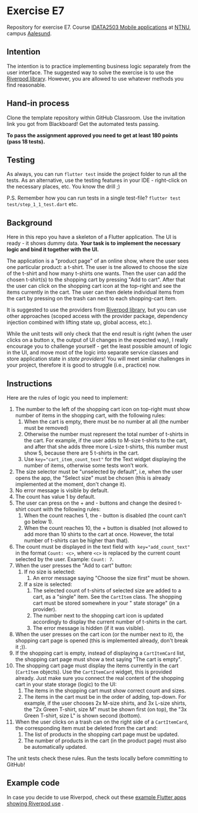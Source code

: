 # Exercise E7

Repository for exercise E7.
Course [IDATA2503 Mobile applications](https://www.ntnu.edu/studies/courses/IDATA2503)
at [NTNU](https://ntnu.edu), campus [Aalesund](https://www.ntnu.edu/alesund).

## Intention

The intention is to practice implementing business logic separately from the user interface. The
suggested way to solve the exercise is to use the [Riverpod library](https://riverpod.dev/).
However, you are allowed to use whatever methods you find reasonable.

## Hand-in process

Clone the template repository within GitHub Classroom. Use the invitation link you got from
Blackboard! Get the automated tests passing.

**To pass the assignment approved you need to get at least 180 points (pass 18 tests).**

## Testing

As always, you can run `flutter test` inside the project folder to run all the tests. As an
alternative, use the testing features in your IDE - right-click on the necessary places, etc. You
know the drill ;)

P.S. Remember how you can run tests in a single test-file? `flutter test test/step_1_1_test.dart`
etc.

## Background

Here in this repo you have a skeleton of a Flutter application. The UI is ready - it shows dummy
data. **Your task is to implement the necessary logic and bind it together with the UI.**

The application is a "product page" of an online show, where the user sees one particular product: a
t-shirt. The user is tne allowed to choose the size of the t-shirt and how many t-shirts one wants.
Then the user can add the chosen t-shirt(s) to the shopping cart by pressing "Add to cart". After
that the user can click on the shopping cart icon at the top-right and see the items currently in
the cart. The user can then delete individual items from the cart by pressing on the trash can next
to each shopping-cart item.

It is suggested to use the providers from [Riverpod library](https://riverpod.dev/), but you can use
other approaches (scoped access with the provider package, dependency injection combined with
lifting state up, global access, etc.).

While the unit tests will only check that the end result is right (when the user clicks on a button
x, the output of UI changes in the expected way), I really encourage you to challenge yourself - get
the least possible amount of logic in the UI, and move most of the logic into separate service
classes and store application state in _state providers_! You will meet similar challenges in your
project, therefore it is good to struggle (i.e., practice) now.

## Instructions

Here are the rules of logic you need to implement:

1. The number to the left of the shopping cart icon on top-right must show number of items in the
   shopping cart, with the following rules:
    1. When the cart is empty, there must be no number at all (the number must be removed)
    2. Otherwise the number must represent the total number of t-shirts in the cart. For example, if
       the user adds to M-size t-shirts to the cart, and after that she adds three more L-size
       t-shirts, this number must show 5, because there are 5 t-shirts in the cart.
    3. Use `key="cart_item_count_text"` for the Text widget displaying the number of items,
       otherwise some tests won't work.
2. The size selector must be "unselected by default", i.e, when the user opens the app, the "Select
   size" must be chosen (this is already implemented at the moment, don't change it).
3. No error message is visible by default.
4. The count has value 1 by default.
5. The user can press on the + and - buttons and change the desired t-shirt count with the following
   rules:
    1. When the count reaches 1, the - button is disabled (the count can't go below 1).
    2. When the count reaches 10, the + button is disabled (not allowed to add more than 10 shirts
       to the cart at once. However, the total number of t-shirts can be higher than that).
6. The count must be displayed in the text field with` key="add_count_text"` in the
   format `Count: <c>`, where `<c>` is replaced by the current count selected by the user.
   Example: `Count: 7`.
7. When the user presses the "Add to cart" button:
    1. If no size is selected:
        1. An error message saying "Choose the size first" must be shown.
    2. If a size is selected:
        1. The selected count of t-shirts of selected size are added to a cart, as a "single"
           item. See the `CartItem` class. The shopping cart must be stored somewhere in your "
           state storage" (in a provider).
        2. The number next to the shopping cart icon is updated accordingly to display the current
           number of t-shirts in the cart.
        3. The error message is hidden (if it was visible).
8. When the user presses on the cart icon (or the number next to it), the shopping cart page is
   opened (this is implemented already, don't break it ;)).
9. If the shopping cart is empty, instead of displaying a `CartItemCard` list, the shopping cart
   page must show a text saying "The cart is empty".
10. The shopping cart page must display the items currently in the cart (`CartItem` objects). Use
    the
    `CartItemCard` widget, this is provided already. Just make sure you connect the real content of
    the shopping cart in your state storage (logic) to the UI:
    1. The items in the shopping cart must show correct count and sizes.
    2. The items in the cart must be in the order of adding, top-down. For example, if the user
       chooses 2x M-size shirts, and 3x L-size shirts, the "2x Green T-shirt, size M" must be shown
       first (on top), the "3x Green T-shirt, size L" is shown second (bottom).
11. When the user clicks on a trash can on the right side of a `CartItemCard`, the corresponding
    item must be deleted from the cart and:
    1. The list of products in the shopping cart page must be updated.
    2. The number of products in the cart (in the product page) must also be automatically updated.

The unit tests check these rules. Run the tests locally before committing to GitHub!

## Example code

In case you decide to use Riverpod, check out
these [example Flutter apps showing Riverpod use](https://github.com/NTNU-MobileApps/riverpod-examples)
.
